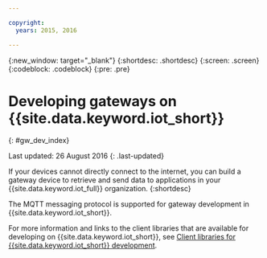 ```yaml
---

copyright:
  years: 2015, 2016

---
```


{:new_window: target="_blank"}
{:shortdesc: .shortdesc}
{:screen: .screen}
{:codeblock: .codeblock}
{:pre: .pre}

# Developing gateways on {{site.data.keyword.iot_short}}
{: #gw_dev_index}

Last updated: 26 August 2016
{: .last-updated}

If your devices cannot directly connect to the internet, you can build a gateway device to retrieve and send data to applications in your {{site.data.keyword.iot_full}} organization.
{:shortdesc}

The MQTT messaging protocol is supported for gateway development in {{site.data.keyword.iot_short}}.

For more information and links to the client libraries that are available for developing on {{site.data.keyword.iot_short}}, see [Client libraries for {{site.data.keyword.iot_short}} development](../iot_platform_client_lib.html).
